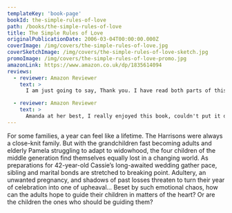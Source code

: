 ```yaml
---
templateKey: 'book-page'
bookId: the-simple-rules-of-love
path: /books/the-simple-rules-of-love
title: The Simple Rules of Love
originalPublicationDate: 2006-03-04T00:00:00.000Z
coverImage: /img/covers/the-simple-rules-of-love.jpg
coverSketchImage: /img/covers/the-simple-rules-of-love-sketch.jpg
promoImage: /img/covers/the-simple-rules-of-love-promo.jpg
amazonLink: https://www.amazon.co.uk/dp/1835614094
reviews:
  - reviewer: Amazon Reviewer
    text: >
      I am just going to say, Thank you. I have read both parts of this family saga and enjoyed every word. Thank you.

  - reviewer: Amazon Reviewer
    text: >
      Amanda at her best, I really enjoyed this book, couldn't put it down. Highly recommend.
---
```


For some families, a year can feel like a lifetime.
The Harrisons were always a close-knit family. But with the grandchildren fast becoming adults and elderly Pamela struggling to adapt to widowhood, the four children of the middle generation find themselves equally lost in a changing world.
As preparations for 42-year-old Cassie’s long-awaited wedding gather pace, sibling and marital bonds are stretched to breaking point. Adultery, an unwanted pregnancy, and shadows of past losses threaten to turn their year of celebration into one of upheaval…
Beset by such emotional chaos, how can the adults hope to guide their children in matters of the heart? Or are the children the ones who should be guiding them?
